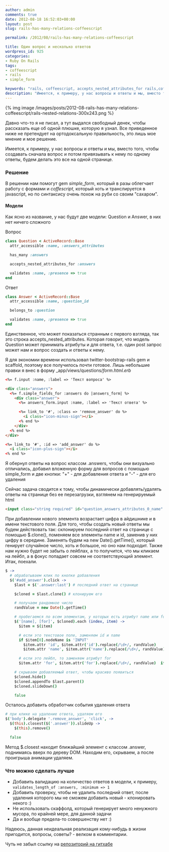 ```yaml
---
author: admin
comments: true
date: 2012-08-18 16:52:03+00:00
layout: post
slug: rails-has-many-relations-coffeescript

permalink: /2012/08/rails-has-many-relations-coffeescript

title: Один вопрос и несколько ответов
wordpress_id: 925
categories:
- Ruby On Rails
tags:
- coffeescript
- rails
- simple_form

keywords: "rails, coffeescript, accepts_nested_attributes_for rails,coffeescript,simple_form,ruby on rails"
description: "Имеется, к примеру, у нас вопросы и ответы и мы, вместо того, чтобы создавать сначала вопрос и потом привязывать к нему по одному ответы, будем делать это все на одной странице."
---
```


{% img image /images/posts/2012-08-rails-has-many-relations-coffeescript/rails-nested-relations-300x243.png %}



Давно что-то я не писал, а тут выдался свободный денек, чтобы рассказать еще об одной плюшке, которую я узнал. Все приведенное ниже не претендует на ортодоксальную правильность, это лишь мое мнение и мое решение.





Имеется, к примеру, у нас вопросы и ответы и мы, вместо того, чтобы создавать сначала вопрос и потом привязывать к нему по одному ответы, будем делать это все на одной странице.


<!-- more -->
### Решение

В решении нам помогут gem _simple_form_, который в разы облегчает работу с формами и _coffescript_, который хоть и транслируется в javascript, но по синтаксису очень похож на руби со своим "сахаром".

#### Модели

Как ясно из название, у нас будут две модели: Question и Answer, в них нет ничего сложного

Вопрос

``` ruby
class Question < ActiveRecord::Base
  attr_accessible :name, :answers_attributes

  has_many :answers

  accepts_nested_attributes_for :answers

  validates :name, :presence => true
end

```

Ответ

``` ruby
class Answer < ActiveRecord::Base
  attr_accessible :name, :question_id

  belongs_to :question

  validates :name, :presence => true
end

```

Единственное, что может показаться странным с первого взгляда, так это строка accepts_nested_attributes. Которая говорит, что модель Question может принимать атрибуты и для ответа, т.е. один post запрос может нам и вопрос создать и ответы к нему.

Я для экономии времени использовал twitter-bootstrap-rails gem и scaffold, поэтому все получилось почти готовое. Лишь небольшие правки я внес в форму _app/views/questions/_form.html.erb_


``` html
<%= f.input :name, :label => 'Текст вопроса' %>

<div class="answers">
  <%= f.simple_fields_for :answers do |answers_form| %>
    <div class="answer">
      <%= answers_form.input :name, :label => 'Текст ответа' %>

      <%= link_to '#', :class => 'remove_answer' do %>
        <i class="icon-minus-sign"></i>
      <% end %>
    </div>
  <% end %>
</div>

<%= link_to '#', :id => 'add_answer' do %>
  <i class="icon-plus-sign"></i>
<% end %>
```

Я обернул ответы на вопрос классом .answers, чтобы они визуально отличались, добавил вложенную форму для вопросов с помощью simple_form и две кнопки: "+" - для добавления ответа и "-" - для его удаления

Сейчас задача сводится к тому, чтобы динамически добавлять/удалять ответы на странице без ее перезагрузки, взглянем на генерируемый html

``` html
<input class="string required" id="question_answers_attributes_0_name" name="question[answers_attributes][0][name]" size="50" type="text">
```

При добавлении нового элемента возрастает цифра в айдишнике и в имени текстового поля. Для того, чтобы создать новый ответы мы будем действовать так: склонируем последний ответ на странице с помощью $.clone(), поменяем все элементы name и id, заменив у них цифру в середине. Заменять будем на new Date().getTime(), который генирует случайное число, хоть и большое, но оно нам подходит. Также нам нужно будет не забыть о лейблах, а то получится, что мы кликаем на лейбл, а в фокус попадает совсем не соответствующий элемент. Итак, поехали.

``` coffeescript
$ ->
  # обрабатываем клик по кнопке добавления
  $('#add_answer').click ->
    $last = $('.answer:last') # последний ответ на странице

    $cloned = $last.clone() # клонируем его

    # получаем рандомное число
    randValue = new Date().getTime()

    # пробегаемся по всем элементам, у которых есть атрибут name или for
    $('[name], [for]', $cloned).each (index, item) ->
      $item = $(item)

      # если это текстовое поле, заменяем id и name
      if $item[0].nodeName is 'INPUT'
        $item.attr 'id', $item.attr('id').replace(/\d+/, randValue)
        $item.attr 'name', $item.attr('name').replace(/\d+/, randValue)

      # если это лейбл, то заменяем атрибут for
      $item.attr 'for', $item.attr('for').replace(/\d+/, randValue)  if $item[0].nodeName is 'LABEL'

    # скрываем добавляемый ответ, чтобы красиво появиться
    $cloned.hide()
    $cloned.appendTo $last.parent()
    $cloned.slideDown()

    false

```

Осталось добавить обработчик события удаления ответа

``` coffeescript
# при клике на удаление ответа, удаляем его
$('body').delegate '.remove_answer', 'click', ->
  $(this).closest($('.answer')).slideUp ->
    $(this).remove()

  false

```

Метод $.closest находит ближайший элемент с классом .answer, поднимаясь вверх по дереву DOM. Находим его, скрываем, а после проигрыша анимации удаляем.

### Что можно сделать лучше

  * Добавить валидацию на количество ответов в модели, к примеру, `validates_length_of :answers, :minimum => 1`
  * Добавить проверку, чтобы не удалить последний ответ, после удаления которого мы не сможем добавить новый - клонировать некого :)
  * Не использовать скаффолд, который генерирует много ненужного мусора, по крайней мере, для данной задачи
  * Да и вообще предела-то совершенству нет :)

Надеюсь, данная неидеальная реализация кому-нибудь в жизни пригодится, вопросы, советы? - велком в комментарии.

Чуть не забыл ссылку на [репозиторий на гитхабе](https://github.com/vredniy/nested-relations)
